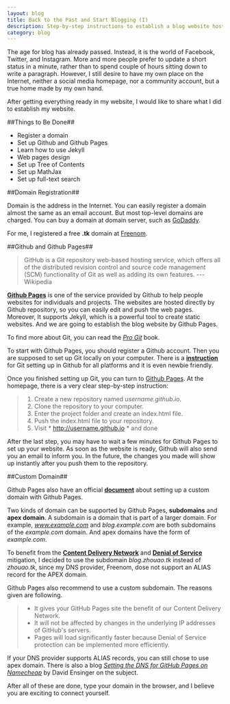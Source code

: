 ```yaml
---
layout: blog
title: Back to the Past and Start Blogging (I)
description: Step-by-step instructions to establish a blog website hosted by Github Pages and using Jekyll with functional tools, such as code highlight, mathematic expressions rendering and full-text search.
category: blog
---
```


The age for blog has already passed. Instead, it is the world of Facebook, Twitter, and Instagram. More and more people prefer to update a short status in a minute, rather than to spend couple of hours sitting down to write a paragraph. However, I still desire to have my own place on the Internet, neither a social media homepage, nor a community account, but a true home made by my own hand.

After getting everything ready in my website, I would like to share what I did to establish my website.

##Things to Be Done##
- Register a domain
- Set up Github and Github Pages
- Learn how to use Jekyll
- Web pages design
- Set up Tree of Contents
- Set up MathJax
- Set up full-text search

##Domain Registration##

Domain is the address in the Internet. You can easily register a domain almost the same as an email account. But most top-level domains are charged. You can buy a domain at domain server, such as [GoDaddy](https://www.godaddy.com/).

For me, I registered a free **.tk** domain at [Freenom](http://www.freenom.com/en/index.html).

##Github and Github Pages##

>GitHub is a Git repository web-based hosting service, which offers all of the distributed revision control and source code management (SCM) functionality of Git as well as adding its own features.
---Wikipedia

[**Github Pages**](https://pages.github.com/) is one of the service provided by Github to help people websites for individuals and projects. The websites are hosted directly by Github repository, so you can easily edit and push the web pages. Moreover, It supports Jekyll, which is a powerful tool to create static websites. And we are going to establish the blog website by Github Pages.

To find more about Git, you can read the [*Pro Git*](http://git-scm.com/book/en/v2) book.

To start with Github Pages, you should register a Github account. Then you are supposed to set up Git locally on your computer. There is a [**instruction**](https://help.github.com/articles/set-up-git/#platform-mac) for Git setting up in Github for all platforms and it is even newbie friendly.

Once you finished setting up Git, you can turn to [Github Pages](https://pages.github.com/). At the homepage, there is a very clear step-by-step instruction:
>1. Create a new repository named *username.github.io*.
>2. Clone the repository to your computer.
>3. Enter the project folder and create an index.html file.
>4. Push the index.html file to your repository.
>5. Visit * http://username.github.io * and done

After the last step, you may have to wait a few minutes for Github Pages to set up your website. As soon as the website is ready, Github will also send you an email to inform you. In the future, the changes you made will show up instantly after you push them to the repository.

##Custom Domain##

Github Pages also have an official [**document**](https://help.github.com/articles/setting-up-a-custom-domain-with-github-pages/) about setting up a custom domain with Github Pages.

Two kinds of domain can be supported by Github Pages, **subdomains** and **apex domain**. A subdomain is a domain that is part of a larger domain. For example, *www.example.com* and *blog.example.com* are both subdomains of the *example.com* domain. And apex domains have the form of *example.com*.

To benefit from the [**Content Delivery Network**](http://en.wikipedia.org/wiki/Content_delivery_network) and [**Denial of Service**](http://en.wikipedia.org/wiki/Denial-of-service_attack) mitigation, I decided to use the subdomain *blog.zhouao.tk* instead of *zhouao.tk*, since my DNS provider, Freenom, dose not support an ALIAS record for the APEX domain.

Github Pages also recommend to use a custom subdomain. The reasons given are following.
>- It gives your GitHub Pages site the benefit of our Content Delivery Network.
>- It will not be affected by changes in the underlying IP addresses of GitHub's servers.
>- Pages will load significantly faster because Denial of Service protection can be implemented more efficiently.

If your DNS provider supports ALIAS records, you can still chose to use apex domain. There is also a blog [*Setting the DNS for GitHub Pages on Namecheap*](http://davidensinger.com/2013/03/setting-the-dns-for-github-pages-on-namecheap/) by David Ensinger on the subject.

After all of these are done, type your domain in the browser, and I believe you are exciting to connect yourself.


